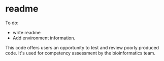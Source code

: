 # readme

To do:
- write readme
- Add environment information. 

This code offers users an opportunity to test and review poorly produced code. It's used for competency assessment by the bioinformatics team. 


